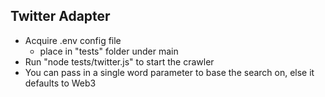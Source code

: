 Twitter Adapter
---------------

- Acquire .env config file
    - place in "tests" folder under main
- Run "node tests/twitter.js" to start the crawler
- You can pass in a single word parameter to base the search on, else it defaults to Web3